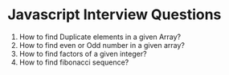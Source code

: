 # Javascript Interview Questions

1. How to find Duplicate elements in a given Array?
2. How to find even or Odd number in a given array?
3. How to find factors of a given integer?
4. How to find fibonacci sequence?

